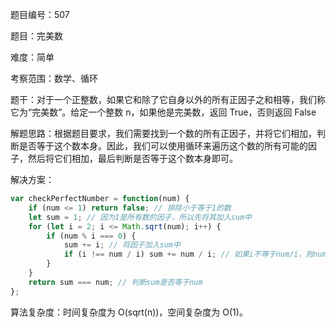 题目编号：507

题目：完美数

难度：简单

考察范围：数学、循环

题干：对于一个正整数，如果它和除了它自身以外的所有正因子之和相等，我们称它为“完美数”。给定一个整数 n，如果他是完美数，返回 True，否则返回 False

解题思路：根据题目要求，我们需要找到一个数的所有正因子，并将它们相加，判断是否等于这个数本身。因此，我们可以使用循环来遍历这个数的所有可能的因子，然后将它们相加，最后判断是否等于这个数本身即可。

解决方案：

```javascript
var checkPerfectNumber = function(num) {
    if (num <= 1) return false; // 排除小于等于1的数
    let sum = 1; // 因为1是所有数的因子，所以先将其加入sum中
    for (let i = 2; i <= Math.sqrt(num); i++) {
        if (num % i === 0) {
            sum += i; // 将因子加入sum中
            if (i !== num / i) sum += num / i; // 如果i不等于num/i，则num/i也是num的因子，将其加入sum中
        }
    }
    return sum === num; // 判断sum是否等于num
};
```

算法复杂度：时间复杂度为 O(sqrt(n))，空间复杂度为 O(1)。